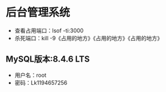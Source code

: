 # 后台管理系统
- 查看占用端口：lsof -ti:3000
- 杀死端口：kill -9《占用的地方》《占用的地方》《占用的地方》

## MySQL版本:8.4.6 LTS
- 用户名：root
- 密码：Lk1194657256




